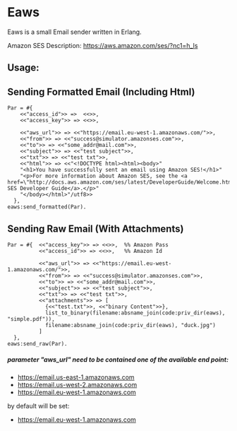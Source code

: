 Eaws
======

Eaws is a small Email sender written in Erlang.

Amazon SES Description: https://aws.amazon.com/ses/?nc1=h_ls

Usage:
--------------------
Sending Formatted Email (Including Html)
--------

```
Par = #{
    <<"access_id">> =>  <<>>,
    <<"access_key">> => <<>>,

    <<"aws_url">> => <<"https://email.eu-west-1.amazonaws.com/">>,
    <<"from">> => <<"success@simulator.amazonses.com">>,
    <<"to">> => <<"some_addr@mail.com">>,
    <<"subject">> => <<"test subject">>,
    <<"txt">> => <<"test txt">>,
    <<"html">> => <<"<!DOCTYPE html><html><body>"
    "<h1>You have successfully sent an email using Amazon SES!</h1>"
    "<p>For more information about Amazon SES, see the <a href=\"http://docs.aws.amazon.com/ses/latest/DeveloperGuide/Welcome.html\">Amazon SES Developer Guide</a>.</p>"
    "</body></html>"/utf8>>
  },
eaws:send_formatted(Par).
``` 

Sending Raw Email (With Attachments)
--------

```
Par = #{  <<"access_key">> => <<>>,  %% Amazon Pass
          <<"access_id">> => <<>>,   %% Amazon Id

          <<"aws_url">> => <<"https://email.eu-west-1.amazonaws.com/">>,
          <<"from">> => <<"success@simulator.amazonses.com">>,
          <<"to">> => <<"some_addr@mail.com">>,
          <<"subject">> => <<"test subject">>,
          <<"txt">> => <<"test txt">>,
          <<"attachments">> => [
            {<<"test.txt">>, <<"binary Content">>},
            list_to_binary(filename:absname_join(code:priv_dir(eaws), "simple.pdf")),
            filename:absname_join(code:priv_dir(eaws), "duck.jpg")
          ]
  },
eaws:send_raw(Par).
```

##### parameter "aws_url" need to be contained one of the available end point:
* https://email.us-east-1.amazonaws.com
* https://email.us-west-2.amazonaws.com
* https://email.eu-west-1.amazonaws.com

by default will be set:  
* https://email.eu-west-1.amazonaws.com
